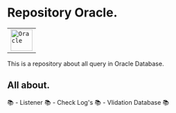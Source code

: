 # Repository Oracle.

<div align="center">
	<table>
		<tr>
			<td><code><img width="50" src="https://user-images.githubusercontent.com/25181517/117208736-bdedc080-adf5-11eb-912f-61c7d43705f6.png" alt="Oracle" title="Oracle"/></code></td>
		</tr>
	</table>
</div>

This is a repository about all query in Oracle Database.

## All about.

:books: - Listener
:books: - Check Log's
:books: - Vlidation Database
:books:
